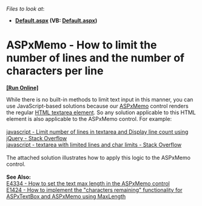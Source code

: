 <!-- default file list -->
*Files to look at*:

* **[Default.aspx](./CS/Default.aspx) (VB: [Default.aspx](./VB/Default.aspx))**
<!-- default file list end -->
# ASPxMemo - How to limit the number of lines and the number of characters per line
<!-- run online -->
**[[Run Online]](https://codecentral.devexpress.com/t359681)**
<!-- run online end -->


While there is no built-in methods to limit text input in this manner, you can use JavaScript-based solutions because our <a href="https://documentation.devexpress.com/#AspNet/clsDevExpressWebASPxMemotopic">ASPxMemo</a> control renders the regular <a href="http://www.w3schools.com/tags/tag_textarea.asp">HTML textarea element</a>. So any solution applicable to this HTML element is also applicable to the ASPxMemo control. For example:<br><br><a href="http://stackoverflow.com/questions/6501043/limit-number-of-lines-in-textarea-and-display-line-count-using-jquery">javascript - Limit number of lines in textarea and Display line count using jQuery - Stack Overflow</a> <br><a href="http://stackoverflow.com/questions/14259580/textarea-with-limited-lines-and-char-limits">javascript - textarea with limited lines and char limits - Stack Overflow</a> <br><br>The attached solution illustrates how to apply this logic to the ASPxMemo control.<br><br><strong>See Also:</strong><br><a href="https://www.devexpress.com/Support/Center/p/E4334">E4334 - How to set the text max length in the ASPxMemo control</a> <br><a href="https://www.devexpress.com/Support/Center/p/E1424">E1424 - How to implement the "characters remaining" functionality for ASPxTextBox and ASPxMemo using MaxLength</a>

<br/>


